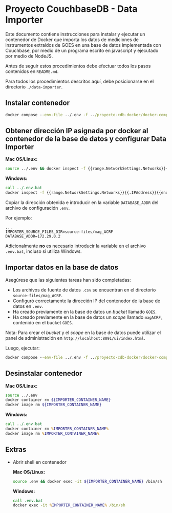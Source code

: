 # Proyecto CouchbaseDB - Data Importer

Este documento contiene instrucciones para instalar y ejecutar un contenedor de Docker que importa los datos de mediciones de instrumentos
extraídos de GOES en una base de datos implementada con Couchbase, por medio de un programa escrito en javascript y ejecutado por medio
de NodeJS.

Antes de seguir estos procedimientos debe efectuar todos los pasos contenidos en `README.md`. 

Para todos los procedimientos descritos aquí, debe posicionarse en el directorio `./data-importer`.

## Instalar contenedor

```cmd
docker compose --env-file ../.env -f ../proyecto-cdb-docker/docker-compose.importer.install.yml up
```

## Obtener dirección IP asignada por docker al contenedor de la base de datos y configurar Data Importer

**Mac OS/Linux:**
```bash
source ../.env && docker inspect -f {{range.NetworkSettings.Networks}}{{.IPAddress}}{{end}} ${NODE_NAME}
```

**Windows:**
```cmd
call ../.env.bat
docker inspect -f {{range.NetworkSettings.Networks}}{{.IPAddress}}{{end}} %NODE_NAME%
```

Copiar la dirección obtenida e introducir en la variable `DATABASE_ADDR` del archivo de configuración `.env`. 

Por ejemplo:
```
...
IMPORTER_SOURCE_FILES_DIR=source-files/mag_ACRF
DATABASE_ADDR=172.29.0.2
```

Adicionalmente **no** es necesario introducir la variable en el archivo `.env.bat`, incluso si utiliza Windows.

## Importar datos en la base de datos

Asegúrese que las siguientes tareas han sido completadas:
* Los archivos de fuente de datos `.csv` se encuentran en el directorio `source-files/mag_ACRF`.
* Configuró correctamente la dirección IP del contenedor de la base de datos en `.env`.
* Ha creado previamente en la base de datos un *bucket* llamado `GOES`.
* Ha creado previamente en la base de datos un *scope* llamado `magACRF`, contenido en el bucket `GOES`.

Nota: Para crear el *bucket* y el *scope* en la base de datos puede utilizar el panel de administración en `http://localhost:8091/ui/index.html`.

Luego, ejecutar:

```cmd
docker compose --env-file ../.env -f ../proyecto-cdb-docker/docker-compose.importer.yml up
```

## Desinstalar contenedor

**Mac OS/Linux:**
```bash
source ../.env
docker container rm ${IMPORTER_CONTAINER_NAME}
docker image rm ${IMPORTER_CONTAINER_NAME}
```

**Windows:**
```cmd
call ../.env.bat
docker container rm %IMPORTER_CONTAINER_NAME%
docker image rm %IMPORTER_CONTAINER_NAME%
```

## Extras

* Abrir shell en contenedor

    **Mac OS/Linux:**
    ```bash
    source .env && docker exec -it ${IMPORTER_CONTAINER_NAME} /bin/sh
    ```

    **Windows:**
    ```cmd
    call .env.bat
    docker exec -it %IMPORTER_CONTAINER_NAME% /bin/sh
    ```